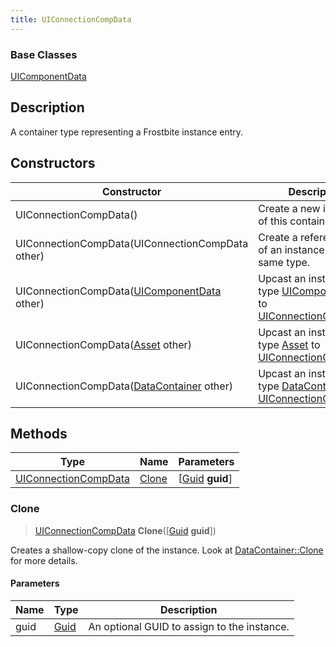 ```yaml
---
title: UIConnectionCompData
---
```

### Base Classes

[UIComponentData](UIComponentData)

## Description

A container type representing a Frostbite instance entry.

## Constructors

| Constructor                                                                     | Description                                                                                                                     |
| ------------------------------------------------------------------------------- | ------------------------------------------------------------------------------------------------------------------------------- |
| UIConnectionCompData()                                                          | Create a new instance of this container type.                                                                                   |
| UIConnectionCompData(UIConnectionCompData other)                                | Create a reference copy of an instance of the same type.                                                                        |
| UIConnectionCompData([UIComponentData](UIComponentData) other)                  | Upcast an instance of type [UIComponentData](UIComponentData) to [UIConnectionCompData](UIConnectionCompData).                  |
| UIConnectionCompData([Asset](Asset) other)                                      | Upcast an instance of type [Asset](Asset) to [UIConnectionCompData](UIConnectionCompData).                                      |
| UIConnectionCompData([DataContainer](/vext/ref/shared/class/datacontainer) other) | Upcast an instance of type [DataContainer](/vext/ref/shared/class/datacontainer) to [UIConnectionCompData](UIConnectionCompData). |

## Methods

| Type                                         | Name            | Parameters                                     |
| -------------------------------------------- | --------------- | ---------------------------------------------- |
| [UIConnectionCompData](UIConnectionCompData) | [Clone](#clone) | \[[Guid](/vext/ref/shared/class/guid) **guid**\] |

### Clone

> [UIConnectionCompData](UIConnectionCompData) **Clone**(\[[Guid](/vext/ref/shared/class/guid) **guid**\])

Creates a shallow-copy clone of the instance. Look at [DataContainer::Clone](/vext/ref/shared/class/datacontainer#clone) for more details.

#### Parameters

| Name | Type         | Description                                 |
| ---- | ------------ | ------------------------------------------- |
| guid | [Guid](Guid) | An optional GUID to assign to the instance. |
